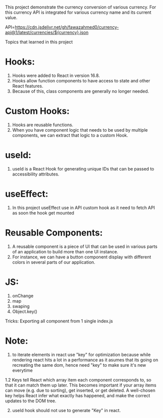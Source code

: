 This project demonstrate the currency conversion of various currency. For this currency API is integrated for various currency name and its current value.

API=https://cdn.jsdelivr.net/gh/fawazahmed0/currency-api@1/latest/currencies/${currency}.json

Topics that learned in this project

# Hooks:

1. Hooks were added to React in version 16.8.
2. Hooks allow function components to have access to state and other React features.
3. Because of this, class components are generally no longer needed.

# Custom Hooks:

1. Hooks are reusable functions.
2. When you have component logic that needs to be used by multiple components, we can extract that logic to a custom Hook.

# useId:

1. useId is a React Hook for generating unique IDs that can be passed to accessibility attributes.

# useEffect:

1. In this project useEffect use in API custom hook as it need to fetch API as soon the hook get mounted

# Reusable Components:

1. A reusable component is a piece of UI that can be used in various parts of an application to build more than one UI instance.
2. For instance, we can have a button component display with different colors in several parts of our application.

# JS:

1. onChange
2. map
3. swaping
4. Object.key()

Tricks:
Exporting all component from 1 single index.js

# Note:

1. to iterate elements in react use "key" for optimization because while rendering react hits a lot in a performance as it asumes that its going on recreating the same dom, hence need "key" to make sure it's new everytime

1.2 Keys tell React which array item each component corresponds to, so that it can match them up later. This becomes important if your array items can move (e.g. due to sorting), get inserted, or get deleted. A well-chosen key helps React infer what exactly has happened, and make the correct updates to the DOM tree.

2. useId hook should not use to generate "Key" in react.
